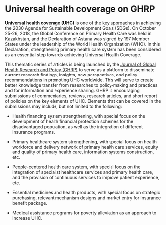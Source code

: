 # Universal health coverage on GHRP

**Universal health coverage (UHC)** is one of the key approaches in achieving the 2030 Agenda for Sustainable Development Goals (SDGs). On October 25-26, 2018, the Global Conference on Primary Health Care was held in Kazakhstan, and the Declaration of Astana was signed by 197 Member States under the leadership of the World Health Organization (WHO). In this Declaration, strengthening primary health care system has been considered as an essential step towards achieving Universal Health Coverage.

This thematic series of articles is being launched by the [Journal of Global Health Research and Policy (GHRP)](https://ghrp.biomedcentral.com/submission-guidelines) to serve as a platform to disseminate current research findings, insights, new perspectives, and policy recommendations in promoting UHC worldwide. This will serve to create better knowledge transfer from researches to policy-making and practices and for information and experience sharing. GHRP is encouraging submissions of commentaries, reviews, research articles, and short report of policies on the key elements of UHC. Elements that can be covered in the submissions may include, but not limited to the following:

- Health financing system strengthening, with special focus on the development of health financial protection schemes for the disadvantaged population, as well as the integration of different insurance programs.

- Primary healthcare system strengthening, with special focus on health workforce and delivery network of primary health care services, equity and quality of primary health care, information systems construction, etc.

- People-centered health care system, with special focus on the integration of specialist healthcare services and primary health care, and the provision of continuous services to improve patient experience, etc.

- Essential medicines and health products, with special focus on strategic purchasing, relevant mechanism designs and market entry for insurance benefit package.

- Medical assistance programs for poverty alleviation as an approach to increase UHC.



